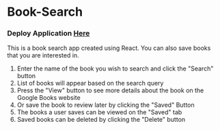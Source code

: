 # Book-Search
<h3>Deploy Application <a href = "">Here</a></h3>
This is a book search app created using React. You can also save books that you are interested in.
<br />
<ol>
  <li>
Enter the name of the book you wish to search and click the "Search" button
  </li>
  <li>
List of books will appear based on the search query
  </li>
  <li>
 Press the "View" button to see more details about the book on the Google Books website
  </li>
  <li>
Or save the book to review later by clicking the "Saved" Button
  </li>
  <li>
The books a user saves can be viewed on the "Saved" tab
  </li>
  <li>
Saved books can be deleted by clicking the "Delete" button
  </li>

